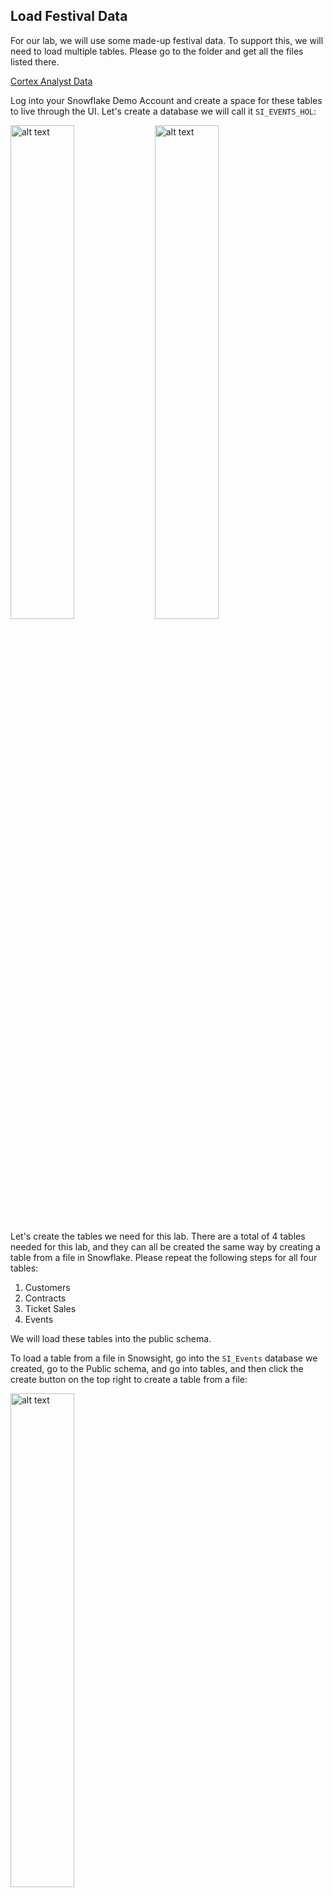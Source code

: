 

## Load Festival Data

For our lab, we will use some made-up festival data. To support this, we will need to load multiple tables. Please go to the folder and get all the files listed there.

[Cortex Analyst Data](https://www.google.com/search?q=/data)

Log into your Snowflake Demo Account and create a space for these tables to live through the UI. Let's create a database we will call it `SI_EVENTS_HOL`:

<img src="images/image005.png" alt="alt text" width="45%">

<img src="images/image006.png" alt="alt text" width="45%">

Let's create the tables we need for this lab. There are a total of 4 tables needed for this lab, and they can all be created the same way by creating a table from a file in Snowflake. Please repeat the following steps for all four tables:

1.  Customers
2.  Contracts
3.  Ticket Sales
4.  Events

We will load these tables into the public schema.

To load a table from a file in Snowsight, go into the `SI_Events` database we created, go to the Public schema, and go into tables, and then click the create button on the top right to create a table from a file:

<img src="images/image007.png" alt="alt text" width="45%">

Name each table the same name as the file you unzipped:

<img src="images/image008.png" alt="alt text" width="45%">

Open the View Options section in the file format area and make sure that the header is the first line of the document:

<img src="images/image010.png" alt="alt text" width="45%">

<img src="images/image011.png" alt="alt text" width="45%">

Repeat this for all 4 files so you have all 4 tables needed for the lab. When you are complete, you should see the following under tables in the public schema:

<img src="images/image013.png" alt="alt text" width="45%">

-----

##  Create a Semantic Model

Let's now build a more intelligent agent that analyzes the data within Snowflake by utilizing our semantic layer.

Lets create a semantic view using cortex analyst:

<img src="images/image021.png" alt="alt text" width="45%">

Go ahead and select create new view:

<img src="images/image023.png" alt="alt text" width="45%">

We can choose the SI\_EVENTS\_HOL database and PUBLIC schema we created earlier. Then we can select Semantic Views and enter the following name and description:

  * **Name:** `music_festival`
  * **Description:** `This has information on music festivals, including locations, events, and ticket sales`

Let's select our tables from the SI\_EVENTS\_HOL data that we imported at the beginning of the lab:

<img src="images/image024.png" alt="alt text" width="45%">

Then we can select the columns to choose. Let's just select all columns by choosing the top checkbox:

<img src="images/image025.png" alt="alt text" width="45%">

### View the Results

When we click 'Create and Save' it will generate a starter semantic model for us:

<img src="images/image026.png" alt="alt text" width="45%">

We can see that it has already created a description as well as some other details, like synonyms. Let's go ahead and add 'show' and 'concert' to the list of synonyms for EVENT\_NAME in the EVENTS table:

<img src="images/image027.png" alt="alt text" width="45%">

### Move Columns

The model incorrectly identified EVENT\_ID as a fact due to its numerical data type, but it is actually a dimensional column. This can be easily corrected by moving it to the dimensions section in the edit menu. It is crucial to review and adjust the model after Snowflake's initial column categorization.

<img src="images/image028.png" alt="alt text" width="45%">

We will need to do this for the following incorrectly identified columns:

1.  TICKET SALES
      * TICKET\_ID - move to dimension
      * EVENT\_ID - move to dimension
      * CUSTOMER\_ID - move to dimension
2.  CUSTOMERS
      * CUSTOMER\_ID - move to dimension
3.  EVENTS
      * EVENT\_ID - move to dimension

We also need to assign unique values option to primary keys. We will do this for the following tables:

1.  Ticket Sales
      * Ticket\_ID
2.  Customers
      * Customer\_ID
3.  Events
      * Event\_ID

This is done by editing each dimension and then checking the box for unique identifier:

<img src="images/image029.png" alt="alt text" width="45%">

Do this for all the listed tables above. Then you will need to save the semantic model and refresh the page.

<img src="images/image030.png" alt="alt text" width="45%">

### Test the Model

I can test this model right now by going to the side window and putting in the following prompt: `What are the different events in Europe`

<img src="images/image031.png" alt="alt text" width="45%">

Then it will go against my model and then write SQL, and then execute that SQL against my model.

### Define Table Relationships

We then need to define our relationships with the other tables. By default, no relationships are created, but they are needed for more complex queries that span multiple tables. When selecting the columns if you do not see your columns you might have missed the step to make ID columns unique on the table please see above. You might also just need to do a full refresh on the page.

Our first relationship we will define is TICKET\_SALES to EVENT. For every EVENT, there are many ticket sales, and the joining column is EVENT\_ID. Let's define a relationship that represents that:

  * **Relationship Name:** `TicketSales_to_Events`
  * **Left Table:** `Ticket_Sales`
  * **Right Table:** `Events`
  * **Relationship Columns:** `EVENT_ID` and `EVENT_ID`

<img src="images/image032.png" alt="alt text" width="45%">

Let's add a second relationship of customers to tickets:

  * **Relationship Name:** `TicketSales_to_Customers`
  * **Left Table:** `Ticket_Sales`
  * **Right Table:** `Customers`
  * **Relationship Columns:** `CUSTOMER_ID` and `CUSTOMER_ID`

<img src="images/image033.png" alt="alt text" width="45%">

<img src="images/image034.png" alt="alt text" width="45%">

Now we have two relationships set up in our semantic model. Let's go ahead and test them using the prompt on the right side. We can ask this: `How many ticket sales were there for Difficult Fest?`

<img src="images/image035.png" alt="alt text" width="45%">

We can see that it was able to utilize our join and see how many tickets were sold for that event by joining the two tables together we defined in our relationship.

We can also ask it to `Count the total customers by customer region that went to Difficult Fest`, and this should span all of our tables in our semantic model and give us values:

<img src="images/image036.png" alt="alt text" width="45%">

Excellent\! This functionality is operating as anticipated.

### Verify the Queries

Since these queries returned the correct values, we can add them as verified queries, which will fuel our model's improvement.

<img src="images/image037.png" alt="alt text" width="45%">

<img src="images/image038.png" alt="alt text" width="45%">

These will now show up under verified queries in our model definition:

<img src="images/image039.png" alt="alt text" width="45%">

### Save the Model

When you are done, make sure you save the model:

<img src="images/image040.png" alt="alt text" width="45%">
